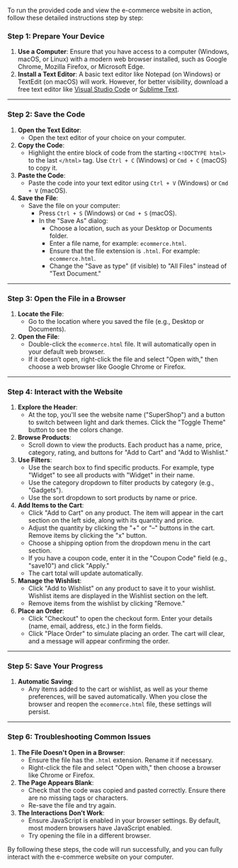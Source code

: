 To run the provided code and view the e-commerce website in action, follow these detailed instructions step by step:

### Step 1: Prepare Your Device
1. **Use a Computer**: Ensure that you have access to a computer (Windows, macOS, or Linux) with a modern web browser installed, such as Google Chrome, Mozilla Firefox, or Microsoft Edge.
2. **Install a Text Editor**: A basic text editor like Notepad (on Windows) or TextEdit (on macOS) will work. However, for better visibility, download a free text editor like [Visual Studio Code](https://code.visualstudio.com/) or [Sublime Text](https://www.sublimetext.com/).

---

### Step 2: Save the Code
1. **Open the Text Editor**:
   - Open the text editor of your choice on your computer.
2. **Copy the Code**:
   - Highlight the entire block of code from the starting `<!DOCTYPE html>` to the last `</html>` tag. Use `Ctrl + C` (Windows) or `Cmd + C` (macOS) to copy it.
3. **Paste the Code**:
   - Paste the code into your text editor using `Ctrl + V` (Windows) or `Cmd + V` (macOS).
4. **Save the File**:
   - Save the file on your computer:
     - Press `Ctrl + S` (Windows) or `Cmd + S` (macOS).
     - In the "Save As" dialog:
       - Choose a location, such as your Desktop or Documents folder.
       - Enter a file name, for example: `ecommerce.html`.
       - Ensure that the file extension is `.html`. For example: `ecommerce.html`.
       - Change the "Save as type" (if visible) to "All Files" instead of "Text Document."

---

### Step 3: Open the File in a Browser
1. **Locate the File**:
   - Go to the location where you saved the file (e.g., Desktop or Documents).
2. **Open the File**:
   - Double-click the `ecommerce.html` file. It will automatically open in your default web browser.
   - If it doesn’t open, right-click the file and select "Open with," then choose a web browser like Google Chrome or Firefox.

---

### Step 4: Interact with the Website
1. **Explore the Header**:
   - At the top, you'll see the website name ("SuperShop") and a button to switch between light and dark themes. Click the "Toggle Theme" button to see the colors change.
2. **Browse Products**:
   - Scroll down to view the products. Each product has a name, price, category, rating, and buttons for "Add to Cart" and "Add to Wishlist."
3. **Use Filters**:
   - Use the search box to find specific products. For example, type "Widget" to see all products with "Widget" in their name.
   - Use the category dropdown to filter products by category (e.g., "Gadgets").
   - Use the sort dropdown to sort products by name or price.
4. **Add Items to the Cart**:
   - Click "Add to Cart" on any product. The item will appear in the cart section on the left side, along with its quantity and price.
   - Adjust the quantity by clicking the "+" or "–" buttons in the cart. Remove items by clicking the "x" button.
   - Choose a shipping option from the dropdown menu in the cart section.
   - If you have a coupon code, enter it in the "Coupon Code" field (e.g., "save10") and click "Apply."
   - The cart total will update automatically.
5. **Manage the Wishlist**:
   - Click "Add to Wishlist" on any product to save it to your wishlist. Wishlist items are displayed in the Wishlist section on the left.
   - Remove items from the wishlist by clicking "Remove."
6. **Place an Order**:
   - Click "Checkout" to open the checkout form. Enter your details (name, email, address, etc.) in the form fields.
   - Click "Place Order" to simulate placing an order. The cart will clear, and a message will appear confirming the order.

---

### Step 5: Save Your Progress
1. **Automatic Saving**:
   - Any items added to the cart or wishlist, as well as your theme preferences, will be saved automatically. When you close the browser and reopen the `ecommerce.html` file, these settings will persist.

---

### Step 6: Troubleshooting Common Issues
1. **The File Doesn't Open in a Browser**:
   - Ensure the file has the `.html` extension. Rename it if necessary.
   - Right-click the file and select "Open with," then choose a browser like Chrome or Firefox.
2. **The Page Appears Blank**:
   - Check that the code was copied and pasted correctly. Ensure there are no missing tags or characters.
   - Re-save the file and try again.
3. **The Interactions Don’t Work**:
   - Ensure JavaScript is enabled in your browser settings. By default, most modern browsers have JavaScript enabled.
   - Try opening the file in a different browser.

By following these steps, the code will run successfully, and you can fully interact with the e-commerce website on your computer.